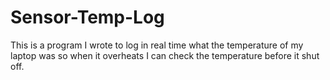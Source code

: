 # Sensor-Temp-Log
This is a program I wrote to log in real time what the temperature of my laptop was so when it overheats I can check the temperature before it shut off. 
